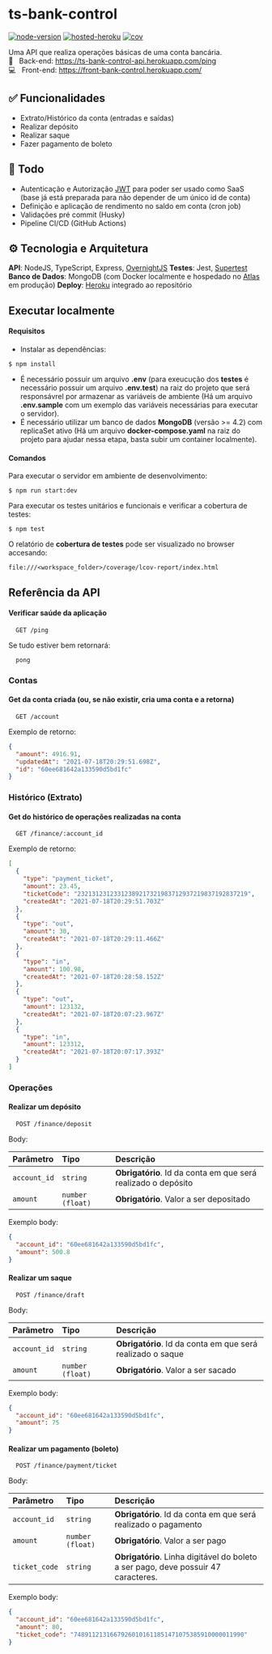 # ts-bank-control

[![node-version](https://img.shields.io/badge/node-%3E%3D%2014.17.3-green)](https://nodejs.org/docs/latest-v14.x/api/index.html) [![hosted-heroku](https://img.shields.io/badge/hosted%20on-Heroku-purple)](https://ts-bank-control-api.herokuapp.com/ping) [![cov](https://img.shields.io/badge/coverage-94.2%25-green)]()

Uma API que realiza operações básicas de uma conta bancária. \
:electric_plug: &nbsp; Back-end: https://ts-bank-control-api.herokuapp.com/ping \
:computer: &nbsp; Front-end: https://front-bank-control.herokuapp.com/

## :white_check_mark: Funcionalidades

- Extrato/Histórico da conta (entradas e saídas)
- Realizar depósito
- Realizar saque
- Fazer pagamento de boleto

## :pushpin: Todo

- Autenticação e Autorização [JWT](https://jwt.io/) para poder ser usado como SaaS (base já está preparada para não depender de um único id de conta)
- Definição e aplicação de rendimento no saldo em conta (cron job)
- Validações pré commit (Husky)
- Pipeline CI/CD (GitHub Actions)

## :gear: Tecnologia e Arquitetura

**API**: NodeJS, TypeScript, Express, [OvernightJS](https://github.com/seanpmaxwell/overnight)
**Testes**: Jest, [Supertest](https://github.com/visionmedia/supertest)
**Banco de Dados**: MongoDB (com Docker localmente e hospedado no [Atlas](https://www.mongodb.com/cloud/atlas) em produção)
**Deploy**: [Heroku](https://www.heroku.com/home) integrado ao repositório

## Executar localmente

#### Requisitos

- Instalar as dependências:

```
$ npm install
```

- É necessário possuir um arquivo **.env** (para exeucução dos **testes** é necessário possuir um arquivo **.env.test**) na raiz do projeto que será responsávrel por armazenar as variáveis de ambiente (Há um arquivo **.env.sample** com um exemplo das variáveis necessárias para executar o servidor).
- É necessário utilizar um banco de dados **MongoDB** (versão >= 4.2) com replicaSet ativo (Há um arquivo **docker-compose.yaml** na raiz do projeto para ajudar nessa etapa, basta subir um container localmente).

#### Comandos

Para executar o servidor em ambiente de desenvolvimento:

```
$ npm run start:dev
```

Para executar os testes unitários e funcionais e verificar a cobertura de testes:

```
$ npm test
```

O relatório de **cobertura de testes** pode ser visualizado no browser accesando:

```http
file:///<workspace_folder>/coverage/lcov-report/index.html
```

## Referência da API

#### Verificar saúde da aplicação

```http
  GET /ping
```

Se tudo estiver bem retornará:

```
  pong
```

### Contas

#### Get da conta criada (ou, se não existir, cria uma conta e a retorna)

```http
  GET /account
```

Exemplo de retorno:

```json
{
  "amount": 4916.91,
  "updatedAt": "2021-07-18T20:29:51.698Z",
  "id": "60ee681642a133590d5bd1fc"
}
```

### Histórico (Extrato)

#### Get do histórico de operações realizadas na conta

```http
  GET /finance/:account_id
```

Exemplo de retorno:

```json
[
  {
    "type": "payment_ticket",
    "amount": 23.45,
    "ticketCode": "23213123123312389217321983712937219837192837219",
    "createdAt": "2021-07-18T20:29:51.703Z"
  },
  {
    "type": "out",
    "amount": 30,
    "createdAt": "2021-07-18T20:29:11.466Z"
  },
  {
    "type": "in",
    "amount": 100.98,
    "createdAt": "2021-07-18T20:28:58.152Z"
  },
  {
    "type": "out",
    "amount": 123132,
    "createdAt": "2021-07-18T20:07:23.967Z"
  },
  {
    "type": "in",
    "amount": 123312,
    "createdAt": "2021-07-18T20:07:17.393Z"
  }
]
```

### Operações

#### Realizar um depósito

```http
  POST /finance/deposit
```

Body:

| Parâmetro    | Tipo             | Descrição                                                     |
| :----------- | :--------------- | :------------------------------------------------------------ |
| `account_id` | `string`         | **Obrigatório**. Id da conta em que será realizado o depósito |
| `amount`     | `number (float)` | **Obrigatório**. Valor a ser depositado                       |

Exemplo body:

```json
{
  "account_id": "60ee681642a133590d5bd1fc",
  "amount": 500.8
}
```

#### Realizar um saque

```http
  POST /finance/draft
```

Body:

| Parâmetro    | Tipo             | Descrição                                                  |
| :----------- | :--------------- | :--------------------------------------------------------- |
| `account_id` | `string`         | **Obrigatório**. Id da conta em que será realizado o saque |
| `amount`     | `number (float)` | **Obrigatório**. Valor a ser sacado                        |

Exemplo body:

```json
{
  "account_id": "60ee681642a133590d5bd1fc",
  "amount": 75
}
```

#### Realizar um pagamento (boleto)

```http
  POST /finance/payment/ticket
```

Body:

| Parâmetro     | Tipo             | Descrição                                                                          |
| :------------ | :--------------- | :--------------------------------------------------------------------------------- |
| `account_id`  | `string`         | **Obrigatório**. Id da conta em que será realizado o pagamento                     |
| `amount`      | `number (float)` | **Obrigatório**. Valor a ser pago                                                  |
| `ticket_code` | `string`         | **Obrigatório**. Linha digitável do boleto a ser pago, deve possuir 47 caracteres. |

Exemplo body:

```json
{
  "account_id": "60ee681642a133590d5bd1fc",
  "amount": 80,
  "ticket_code": "74891121316679260101611851471075385910000011990"
}
```
